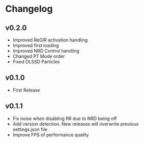 # Changelog

## v0.2.0

- Improved ReGIR activation handling
- Improved first loading
- Improved NRD Control handling
- Changed PT Mode order
- Fixed DLSSD Particles

## v0.1.0

- First Release

## v0.1.1

- Fix noise when disabling RR due to NRD being off
- Add version detection. New releases will overwrite previous settings.json file
- Improve FPS of performance quality
